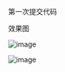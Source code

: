 第一次提交代码

效果图

![image](https://github.com/wangjiand/AutoLayoutView-master/blob/master/image/gifs.gif)

![image](https://github.com/wangjiand/AutoLayoutView-master/blob/master/image/0180810171349.jpg)